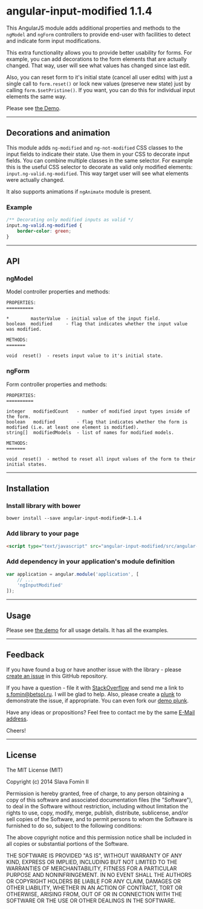 # angular-input-modified 1.1.4

This AngularJS module adds additional properties and methods to the `ngModel` and `ngForm` controllers
to provide end-user with facilities to detect and indicate form input modifications.

This extra functionality allows you to provide better usability for forms.
For example, you can add decorations to the form elements that are actually changed.
That way, user will see what values has changed since last edit.

Also, you can reset form to it's initial state (cancel all user edits) with just a single call to `form.reset()` or
lock new values (preserve new state) just by calling `form.$setPristine()`.
If you want, you can do this for individual input elements the same way.

Please see [the Demo][demo].

---

## Decorations and animation

This module adds `ng-modified` and `ng-not-modified` CSS classes to the input fields to indicate their state.
Use them in your CSS to decorate input fields. You can combine multiple classes in the same selector.
For example this is the useful CSS selector to decorate as valid only modified elements: `input.ng-valid.ng-modified`.
This way target user will see what elements were actually changed.

It also supports animations if `ngAnimate` module is present.

### Example

``` css
/** Decorating only modified inputs as valid */
input.ng-valid.ng-modified {
    border-color: green;
}
```

---

## API

### ngModel

Model controller properties and methods:

    PROPERTIES:
    ==========
    
    *        masterValue  - initial value of the input field.
    boolean  modified     - flag that indicates whether the input value was modified.
    
    METHODS:
    =======
    
    void  reset()  - resets input value to it's initial state.

### ngForm

Form controller properties and methods:

    PROPERTIES:
    ==========

    integer   modifiedCount   - number of modified input types inside of the form.
    boolean   modified        - flag that indicates whether the form is modified (i.e. at least one element is modified).
    string[]  modifiedModels  - list of names for modified models.
    
    METHODS:
    =======
    
    void  reset()  - method to reset all input values of the form to their initial states.

---

## Installation

### Install library with bower

`bower install --save angular-input-modified#~1.1.4`

### Add library to your page

``` html
<script type="text/javascript" src="angular-input-modified/src/angular-input-modified.js"></script>
```

### Add dependency in your application's module definition

``` javascript
var application = angular.module('application', [
    // ...
    'ngInputModified'
]);
```

---

## Usage

Please see [the demo][demo] for all usage details. It has all the examples.

---

## Feedback

If you have found a bug or have another issue with the library - please [create an issue][new-issue] in this GitHub repository.

If you have a question - file it with [StackOverflow][so-ask] and send me a
link to [s.fomin@betsol.ru][email]. I will be glad to help.
Also, please create a [plunk][plunker] to demonstrate the issue, if appropriate.
You can even fork our [demo plunk][demo].

Have any ideas or propositions? Feel free to contact me by the same [E-Mail address][email].

Cheers!

---

## License

The MIT License (MIT)

Copyright (c) 2014 Slava Fomin II

Permission is hereby granted, free of charge, to any person obtaining a copy
of this software and associated documentation files (the "Software"), to deal
in the Software without restriction, including without limitation the rights
to use, copy, modify, merge, publish, distribute, sublicense, and/or sell
copies of the Software, and to permit persons to whom the Software is
furnished to do so, subject to the following conditions:

The above copyright notice and this permission notice shall be included in
all copies or substantial portions of the Software.

THE SOFTWARE IS PROVIDED "AS IS", WITHOUT WARRANTY OF ANY KIND, EXPRESS OR
IMPLIED, INCLUDING BUT NOT LIMITED TO THE WARRANTIES OF MERCHANTABILITY,
FITNESS FOR A PARTICULAR PURPOSE AND NONINFRINGEMENT. IN NO EVENT SHALL THE
AUTHORS OR COPYRIGHT HOLDERS BE LIABLE FOR ANY CLAIM, DAMAGES OR OTHER
LIABILITY, WHETHER IN AN ACTION OF CONTRACT, TORT OR OTHERWISE, ARISING FROM,
OUT OF OR IN CONNECTION WITH THE SOFTWARE OR THE USE OR OTHER DEALINGS IN
THE SOFTWARE.

[so-ask]:    http://stackoverflow.com/questions/ask?tags=angularjs,javascript
[email]:     mailto:s.fomin@betsol.ru
[plunker]:   http://plnkr.co/
[demo]:      http://plnkr.co/edit/g2MDXv81OOBuGo6ORvdt?p=preview
[new-issue]: https://github.com/betsol/angular-input-modified/issues/new
